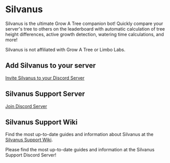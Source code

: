 # Silvanus
Silvanus is the ultimate Grow A Tree companion bot! Quickly compare your server's tree to others on the leaderboard with automatic calculation of tree height differences, active growth detection, watering time calculations, and more!

Silvanus is not affiliated with Grow A Tree or Limbo Labs. 

## Add Silvanus to your server
[Invite Silvanus to your Discord Server](https://discord.com/api/oauth2/authorize?client_id=521624335119810561&permissions=275146475520&scope=applications.commands%20bot)

## Silvanus Support Server
[Join Discord Server](https://discord.gg/g5JRGn7PxU)

## Silvanus Support Wiki
Find the most up-to-date guides and information about Silvanus at the [Silvanus Support Wiki](https://silvanus.vfsh.dev/).

Please find the most up-to-date guides and information at the Silvanus Support Discord Server!